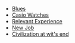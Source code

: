 + [Blues]()
+ [Casio Watches]()
+ [Relevant Experience]()
+ [New Job]()
+ [Civilization at wit's end]()
